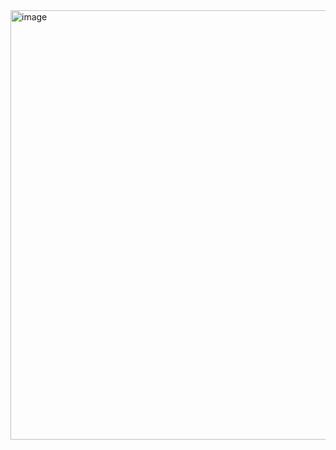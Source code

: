 <img width="687" alt="image" src="https://user-images.githubusercontent.com/86396377/157634678-0fc8d692-ad20-43f4-a76e-bcbe04763bb5.png">
